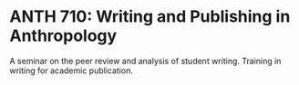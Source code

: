 # ANTH 710: Writing and Publishing in Anthropology

A seminar on the peer review and analysis of student writing. Training in writing for academic publication.